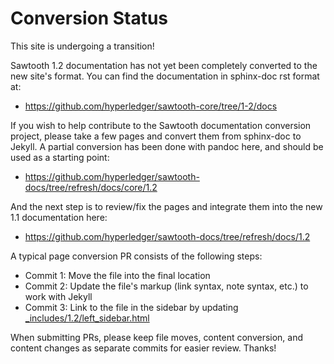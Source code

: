 # Conversion Status

<!--
  Copyright 2022 Cargill Incorporated

  Licensed under Creative Commons Attribution 4.0 International License
  https://creativecommons.org/licenses/by/4.0/
-->

This site is undergoing a transition!

Sawtooth 1.2 documentation has not yet been completely converted to the new
site's format.  You can find the documentation in sphinx-doc rst format at:

- <https://github.com/hyperledger/sawtooth-core/tree/1-2/docs>

If you wish to help contribute to the Sawtooth documentation conversion
project, please take a few pages and convert them from sphinx-doc to Jekyll.
A partial conversion has been done with pandoc here, and should be used as
a starting point:

- <https://github.com/hyperledger/sawtooth-docs/tree/refresh/docs/core/1.2>

And the next step is to review/fix the pages and integrate them into the new
1.1 documentation here:

- <https://github.com/hyperledger/sawtooth-docs/tree/refresh/docs/1.2>

A typical page conversion PR consists of the following steps:

- Commit 1: Move the file into the final location
- Commit 2: Update the file's markup (link syntax, note syntax, etc.) to work with Jekyll
- Commit 3: Link to the file in the sidebar by updating
  [_includes/1.2/left_sidebar.html](https://github.com/hyperledger/sawtooth-docs/blob/refresh/_includes/1.2/left_sidebar.html)

When submitting PRs, please keep file moves, content conversion, and content
changes as separate commits for easier review. Thanks!
